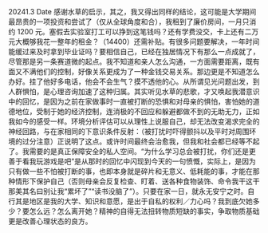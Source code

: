20241.3
Date
感谢水草的启示，其之，我又得出同样的结论，这可能是大学期间最昂贵的一项投资和尝试了（仅从全球角度和合），我租到了廉价房间，一月只消约 1200 元。塞假去实验室打工可以挣到这笔钱吗？还有学费没交，卡上还有二万元大概够我花一整年的租金？（14400）还需补贴。有很多问题要解决，一年时间能缓过来及时拿到毕业证吗？要相信自己，已经在独居情况下有那么一点成就了，尽管那是另一条赛道微的起点。我不知道和亲人怎么沟通，一方面需要距离，既有面又不满他们的控制，好像关系更成为了一种金钱交易关系。那边更是不知道怎么办好。挂了他好多电话，他会不会生气？摸不透他的心。从所谓见光问题出发，到人群惧怕，是心理咨询加速了这种归属。其实听见水草的悲歌，才又唤起我潜意识中的回忆，是因为之前在家做事时一直被打断的恐惧和对母亲的惧怕，害怕她的道德地位，受制于她的经济控制，连消极的不回应和躲避都做不到的无助无力，正如我如今的感受一样。环境分析评估可以从理性上说服自己，却无法改变渴求完全的神经回路，与在家相同的下意识条件反射：（被打扰时吓得颤抖以及平时对周围环境的过分注意）正说明了这点。或许时间最终会治愈我，但我和社会都已经等不起了。我需要的是真正保障安全的私人空间。“为什么学习总会被打扰，你们还是更善于看我玩游戏是吧”是从那时的回忆中闪现到今天的一句愤慨，实际上，是因为只有做一些不怕被打断的事，也即本身就是碎片和无意义、低耗能的事，才能在那种情形下保护自己（否则母亲会反复检查、盯着、送各种食物装饰、命令我干这干那美其名曰别让我“累坏了”“读书没脑了”）。只要在家一日，就永无安宁之时。自行其是地区是我的大学、知识和意愿，是出于自私的权利／力心吗？我到底欠她多少？要怎么远？怎么离开她？精神的自得无法扭转物质短缺的事实，争取物质基础更是改善心理状态的良方。
